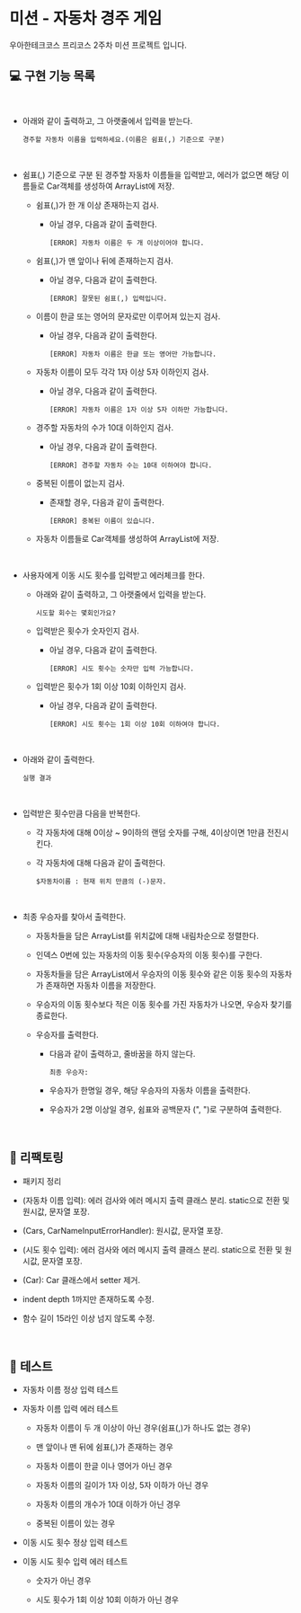 # 미션 - 자동차 경주 게임

우아한테크코스 프리코스 2주차 미션 프로젝트 입니다.

## :computer: 구현 기능 목록

<br>

- 아래와 같이 출력하고, 그 아랫줄에서 입력을 받는다.
  ```
  경주할 자동차 이름을 입력하세요.(이름은 쉼표(,) 기준으로 구분)
  ```
    <br>
- 쉼표(,) 기준으로 구분 된 경주할 자동차 이름들을 입력받고, 
  에러가 없으면 해당 이름들로 Car객체를 생성하여 ArrayList에 저장.
  
  - 쉼표(,)가 한 개 이상 존재하는지 검사.
    
    - 아닐 경우, 다음과 같이 출력한다.
      
      ```
      [ERROR] 자동차 이름은 두 개 이상이어야 합니다.
      ```
      
  - 쉼표(,)가 맨 앞이나 뒤에 존재하는지 검사.
       
    - 아닐 경우, 다음과 같이 출력한다.
         
      ```
      [ERROR] 잘못된 쉼표(,) 입력입니다.
      ```   

  - 이름이 한글 또는 영어의 문자로만 이루어져 있는지 검사.
  
    - 아닐 경우, 다음과 같이 출력한다.
    
      ```
      [ERROR] 자동차 이름은 한글 또는 영어만 가능합니다.
      ```
      
  - 자동차 이름이 모두 각각 1자 이상 5자 이하인지 검사.
  
    - 아닐 경우, 다음과 같이 출력한다.
    
      ```
      [ERROR] 자동차 이름은 1자 이상 5자 이하만 가능합니다.
      ```
      
  - 경주할 자동차의 수가 10대 이하인지 검사.
    
    - 아닐 경우, 다음과 같이 출력한다.
        
      ```
      [ERROR] 경주할 자동차 수는 10대 이하여야 합니다.
      ```
      
  - 중복된 이름이 없는지 검사.
  
    - 존재할 경우, 다음과 같이 출력한다.
    
      ```
      [ERROR] 중복된 이름이 있습니다.
      ```
      
  - 자동차 이름들로 Car객체를 생성하여 ArrayList에 저장.

<br>

- 사용자에게 이동 시도 횟수를 입력받고 에러체크를 한다.

  - 아래와 같이 출력하고, 그 아랫줄에서 입력을 받는다.
    ```
    시도할 회수는 몇회인가요?
    ```

  - 입력받은 횟수가 숫자인지 검사.
  
    - 아닐 경우, 다음과 같이 출력한다.
    
      ```
      [ERROR] 시도 횟수는 숫자만 입력 가능합니다.
      ```
    
  - 입력받은 횟수가 1회 이상 10회 이하인지 검사.
  
    - 아닐 경우, 다음과 같이 출력한다.
    
      ```
      [ERROR] 시도 횟수는 1회 이상 10회 이하여야 합니다.
      ```

<br>

- 아래와 같이 출력한다.

  ```
  실행 결과
  ```
  
<br>
      
- 입력받은 횟수만큼 다음을 반복한다.

  - 각 자동차에 대해 0이상 ~ 9이하의 랜덤 숫자를 구해, 4이상이면 1만큼 전진시킨다.
  
  - 각 자동차에 대해 다음과 같이 출력한다.
    ```
    $자동차이름 : 현재 위치 만큼의 (-)문자.
    ```

<br>

- 최종 우승자를 찾아서 출력한다.

  - 자동차들을 담은 ArrayList를 위치값에 대해 내림차순으로 정렬한다.
  
  - 인덱스 0번에 있는 자동차의 이동 횟수(우승자의 이동 횟수)를 구한다.
  
  - 자동차들을 담은 ArrayList에서 우승자의 이동 횟수와 같은 이동 횟수의 자동차가 존재하면 자동차 이름을 저장한다.
  
  - 우승자의 이동 횟수보다 적은 이동 횟수를 가진 자동차가 나오면, 우승자 찾기를 종료한다.
  
  - 우승자를 출력한다.

    - 다음과 같이 출력하고, 줄바꿈을 하지 않는다.
    
      ```
      최종 우승자: 
      ``` 
    
    - 우승자가 한명일 경우, 해당 우승자의 자동차 이름을 출력한다.

    - 우승자가 2명 이상일 경우, 쉼표와 공백문자 (", ")로 구분하여 출력한다.
  
<br> 


## :wrench: 리팩토링

- 패키지 정리

- (자동차 이름 입력): 에러 검사와 에러 메시지 출력 클래스 분리. static으로 전환 및 원시값, 문자열 포장.

- (Cars, CarNameInputErrorHandler): 원시값, 문자열 포장.

- (시도 횟수 입력): 에러 검사와 에러 메시지 출력 클래스 분리. static으로 전환 및 원시값, 문자열 포장.

- (Car): Car 클래스에서 setter 제거.

- indent depth 1까지만 존재하도록 수정.

- 함수 길이 15라인 이상 넘지 않도록 수정.

<br>

## :repeat: 테스트

- 자동차 이름 정상 입력 테스트

- 자동차 이름 입력 에러 테스트

  - 자동차 이름이 두 개 이상이 아닌 경우(쉼표(,)가 하나도 없는 경우)
  
  - 맨 앞이나 맨 뒤에 쉼표(,)가 존재하는 경우

  - 자동차 이름이 한글 이나 영어가 아닌 경우
  
  - 자동차 이름의 길이가 1자 이상, 5자 이하가 아닌 경우
  
  - 자동차 이름의 개수가 10대 이하가 아닌 경우
  
  - 중복된 이름이 있는 경우
  

- 이동 시도 횟수 정상 입력 테스트

- 이동 시도 횟수 입력 에러 테스트

  - 숫자가 아닌 경우
  
  - 시도 횟수가 1회 이상 10회 이하가 아닌 경우
  
<br>